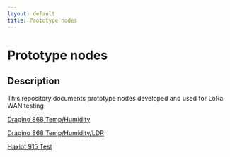 ```yaml
---
layout: default
title: Prototype nodes
---
```


# Prototype nodes


## Description
This repository documents prototype nodes developed and used for LoRa WAN testing


[Dragino 868 Temp/Humidity](http://otagopolytechnic.github.io/ThingsNetworkDunedin/development/nodes/Dragino868TempHumid/README.html)

[Dragino 868 Temp/Humidity/LDR](http://otagopolytechnic.github.io/ThingsNetworkDunedin/development/nodes/Dragino868TempHumidLDR/README.html)

[Haxiot 915 Test](http://otagopolytechnic.github.io/ThingsNetworkDunedin/development/nodes/Haxiot915Test)
